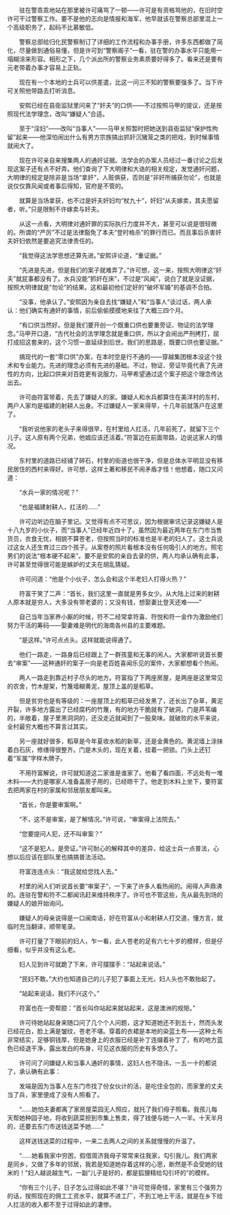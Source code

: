 　　驻在警乖乖地站在那里被许可痛骂了一顿——许可是有资格骂他的，在旧时空许可干过警察工作。要不是他的志向是情报和海军，他早就该在警察总部里混上一个高级职务了，起码不比慕敏低。

　　警察总部给归化民警察制订了详细的工作流程和办事手册，许多东西都做了简化，尽量做到通俗易懂，但是许可到“警察阁子”一看，驻在警的办事水平只能用一塌糊涂来形容。相形之下，几个派出所的警察业务素质要好得多了。看来还是要有元老带着办事才容易上正轨。

　　现在有一个本地的士兵可以供差遣，比这一问三不知的警察要强多了。当下许可关照他带路去打听消息。

　　安熙已经在县衙监狱里问来了“奸夫”的口供——不过按照马甲的提议，还是按照现代法学理念，改叫“嫌疑人”合适。

　　至于“淫妇”——改叫“当事人”——马甲关照暂时把她送到县衙监狱“保护性拘留”起来——他深怕闹出什么有男方宗族搞出抓奸沉猪笼之类的把戏，到时候事情就闹大了。

　　现在许可亲自来搜集两人的通奸证据。法学会的办案人员经过一番讨论之后发现这案子还有点不好弄。他们查询了下大明律和大诰的相关规定，发觉通奸问题，大明律的规定是除非是当场“拿奸”，人赃俱获，否则是“非奸所捕获勿论”，也就是说仅仅靠风闻或者事后得知，官府是不管的。

　　就算是当场拿获，也不过是奸夫奸妇均“杖九十”，奸妇“从夫嫁卖，其夫愿留者，听。”只是限制不许嫁卖与奸夫。

　　从这一点看，大明律对通奸罪的实际执行力度并不大，甚至可以说是很轻微的。所谓的“严厉”不过是法律豁免了本夫“登时格杀”的罪行而已。而且事后杀害奸夫奸妇依然是要追究法律责任的。

　　“我觉得这法学思想还算先进。”安熙评论道，“重证据。”

　　“先进是先进，但是我们的案子就难弄了。”许可想，这一来，按照大明律这“奸夫”就屁事都没有了。水兵没能“抓奸在床”，不过是“风闻”，说白了就是没证据，按照大明律就是“勿论”的结果。这和最初他们定好的“破坏军婚”的基调不合拍。

　　“没事，他承认了。”安熙因为亲自去找“嫌疑人”和“当事人”谈过话，两人承认：他们确实有通奸的事情，前后偷偷摸摸地来往了大概三四个月。

　　“有口供当然好。但是我们要开创一个既重口供也要重旁证、物证的法学理念。”马甲开口道，“古代社会的法学理念就是重口供，所以才会闹出严刑拷打，屈打成招这套来的，这个习惯一直延续到后世。我们的思路是，既要口供也要证据。”

　　搞现代的一套“零口供”办案，在本时空是行不通的——穿越集团根本没这个技术和专业能力。先进的理念必须有先进的基础。不过，物证、旁证毕竟代表了先进性的方向，比起口供来对百姓更有说服力，马甲希望通过这个案子把这个理念传达出去。

　　许可由符富带着，先去了嫌疑人的家。嫌疑人和水兵都算住在美洋村的东村，两户人家均是福建的射耕人出身。不过嫌疑人一家来得早，十几年前就落户在这里了。

　　“我听说他家的老头子来得很早，在村里给人扛活，几年前死了。就留下三个儿子。这人原有两个兄弟，他娘应该还活着。”符富边在前面带路，边说这家人的情况。

　　东村里的道路已经铺了碎石，村里的街道也很干净，但是总体水平明显没有移民居住的西村来得好。许可想，这样土著和移民不闹矛盾才怪！他想着，随口又问道：

　　“水兵一家的情况呢？”

　　“也是福建射耕人，扛活的……”

　　许可边听边在脑子里记。又觉得有点不可思议，因为根据审讯记录这嫌疑人是十八九岁的小伙子，而“当事人”已经年近四十了。虽然因为最近两年在东门市当售货员，衣食无忧，相貌不算苍老，但按照当时的标准也是半老的妇人了。这士兵说过这女人还生育过三四个孩子。从案卷的照片看根本没有任何吸引人的地方。照宅男们的说法“根本硬不起来”。要不是安熙的亲自去录的供，两人均承认确有此事，许可甚至觉得很可能是嫉妒的丈夫在胡乱猜疑。

　　许可问道：“他是个小伙子，怎么会和这个半老妇人打得火热？”

　　符富干笑了二声：“首长，我们这里一直就是男多女少。从大陆上过来的射耕人原本就是穷人，大多没有带老婆的；又没有钱，想娶妻比登天还难——”

　　自己当年当家养小厮的时候，符不二经常拿符喜、符悦和符一金作为激励他们努力干活的筹码——娶妻难是明代的海南各州县的主要难题。

　　“是这样。”许可点点头。这样就能说得通了。

　　他们一路走，一路身后已经跟上了一群孩童和无事的闲人。大家都听说首长要去“审案”——这种通奸的案子一向是老百姓喜闻乐见的案件，大家都想看个热闹。

　　两人一路走到靠近村子尽头的地方。符富指了下两座房屋，是两座是这里常见的农舍，竹木屋架，竹篾墙糊黄泥，屋顶上盖的是稻草。

　　但是贫穷也是有等级的：一座屋顶上的稻草已经发黑了，还长出了杂草，黄泥开裂，许多地方露出了已经腐朽的竹篾，有的地方干脆就有了破洞，门是芦苇编的，半敞着，屋子里黑洞洞的，还没走近就闻到了一股臭味。就破败的水平来说，全村最穷大概也不算言过其实。

　　另一座就好很多，稻草是今年夏收水稻的新草，还是金黄色的。黄泥墙上涂抹着白石灰，修缮得很整齐。门是木头的，现在关着，挂着一把锁。门头上还钉着“军属”字样木牌子。

　　不用符富解说，许可就知道这二家谁是谁家了。他看了看四面，不远处有一堆木料——大约是哪家人准备盖房子用的，已经晾干了。他走到木料上坐下，要符富去把两家在村的家属和邻居朋友都叫来。

　　“首长，你是要审案啊。”

　　“不，这不是审案，是了解情况。”许可说，“审案得上法院去。”

　　“您要提问人犯，还不叫审案？”

　　“这不是犯人，是旁证。”许可耐心的解释其中的差异，给这士兵一点普法，心想以后应该在部队里也搞搞普法活动。

　　符富连连点头：“我这就给您找人去。”

　　村里的闲人们听说首长要“审案子”，一下来了许多人看热闹的。闹得人声鼎沸的。连驻在警和符不二都闻讯赶来维持秩序了。许可也不管这些，先从最先到场的嫌疑人的娘开始询问。

　　嫌疑人的母亲说得是一口闽南话，好在符富从小和射耕人打交道，懂方言，就临时充当翻译，顺带笔录。

　　许可打量了下眼前的妇人，乍一看，此人苍老的足有六七十岁的模样，但是仔细看，似乎并没有这么老。

　　妇人见到许可就跪了下来，许可摆摆手：“站起来说话。”

　　“民妇不敢。”大约也知道自己的儿子犯了事面上无光，妇人头也不敢抬起了。

　　“站起来说话，我们不兴这个。”

　　符富也在一旁帮腔：“首长叫你站起来就站起来，这是澳洲的规矩。”

　　许可待她站起身来随口问了几个个人问题，这才知道她还不到五十，然而头发已经花白，脸上满是皱纹，苍老不堪。穿着的衣裙是本地的染蓝土布——这种土布非常结实，足够铜钱厚，但是她身上的衣服已经是补丁连缀着补丁了，有的地方蓝色已经退干净，露出发白的布身，可见这衣服的历史有多悠久了。

　　许可问了问嫌疑人和当事人通奸的事情，这妇人也不隐讳，一五一十的都说了，承认确有此事：

　　发端是因为当事人在东门市找了份女伙计的活，是吃住全包的，而家里的丈夫当了兵，家里便成了没有人照看了。

　　“……她怕夫妻都离了家房屋菜园无人照应，就托了我们母子照看。我孩儿每天帮她种园子地，将收到蔬菜担到市集上售卖，得了钱便与她一人一半。十天半月的，还要去东门市送钱送菜予她……”

　　这样送钱送菜的过程中，一来二去两人之间的关系就慢慢的升温了。

　　“……她看我家中穷困，假借周济我母子常常来往我家，勾引我儿。我们两家是同乡，又做了多年的邻居，我若是知道她存着这样的心思，断然是不会受她的钱米的！”妇人越说越生气，一副“儿子是好的，都是狐狸精给勾引坏的”的模样。

　　“你有三个儿子，日子怎么过得如此不堪？”许可觉得奇怪，家里有三个强劳力的话，按照现在的佣工工资水平，就算不进工厂，不到工地上干活，就是在乡下给人扛活的收入都不至于过得如此的凄惨。
